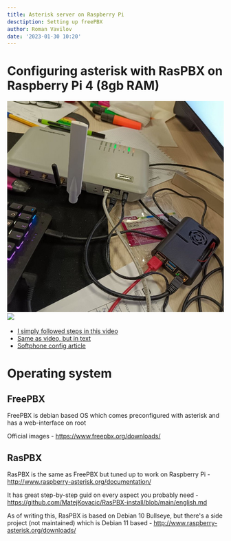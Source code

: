 ```yaml
---
title: Asterisk server on Raspberry Pi
desctiption: Setting up freePBX
author: Roman Vavilov
date: '2023-01-30 10:20'
---
```


# Configuring asterisk with RasPBX on Raspberry Pi 4 (8gb RAM)

![](../../public/images/goip/rasp_setup.jpeg)
![](/images/goip/rasp_setup.jpeg)

- [I simply followed steps in this video](https://www.youtube.com/watch?v=S6aQrRqJC-0&list=PLcCy_HO2ecMINv6EnGetCTsYVazVw3_kr&index=2)
- [Same as video, but in text](https://wiki.merionet.ru/ip-telephoniya/56/integraciya-goip-1-i-asterisk/)
- [Softphone config article](https://wiki.merionet.ru/ip-telephoniya/49/obzor-i-nastrojka-softfona-draytek/)

# Operating system

## FreePBX

FreePBX is debian based OS which comes preconfigured with asterisk and has a web-interface on root

Official images - https://www.freepbx.org/downloads/

## RasPBX

RasPBX is the same as FreePBX but tuned up to work on Raspberry Pi - http://www.raspberry-asterisk.org/documentation/

It has great step-by-step guid on every aspect you probably need  - https://github.com/MatejKovacic/RasPBX-install/blob/main/english.md

As of writing this, RasPBX is based on Debian 10 Bullseye, but there's a side project (not maintained) which is Debian 11 based - http://www.raspberry-asterisk.org/downloads/

